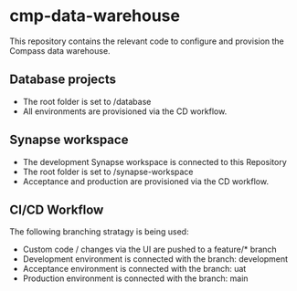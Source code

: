 # cmp-data-warehouse

This repository contains the relevant code to configure and provision the Compass data warehouse.

## Database projects
- The root folder is set to /database
- All environments are provisioned via the CD workflow.

## Synapse workspace
- The development Synapse workspace is connected to this Repository
- The root folder is set to /synapse-workspace
- Acceptance and production are provisioned via the CD workflow.

## CI/CD Workflow
The following branching stratagy is being used:
- Custom code / changes via the UI are pushed to a feature/* branch 
- Development environment is connected with the branch: development
- Acceptance environment is connected with the branch: uat
- Production environment is connected with the branch: main
